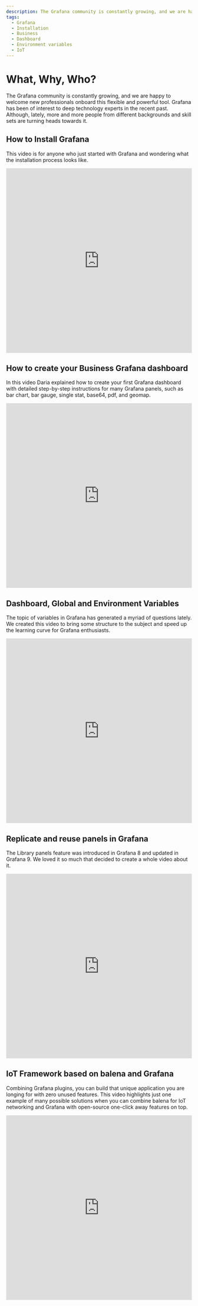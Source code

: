 ```yaml
---
description: The Grafana community is constantly growing, and we are happy to welcome new professionals onboard this flexible and powerful tool.
tags:
  - Grafana
  - Installation
  - Business
  - Dashboard
  - Environment variables
  - IoT
---
```


# What, Why, Who?

The Grafana community is constantly growing, and we are happy to welcome new professionals onboard this flexible and powerful tool. Grafana has been of interest to deep technology experts in the recent past. Although, lately, more and more people from different backgrounds and skill sets are turning heads towards it.

## How to Install Grafana

This video is for anyone who just started with Grafana and wondering what the installation process looks like.

<iframe width="100%" height="500" src="https://www.youtube.com/embed/xTQpV7B700w" title="How to Install Grafana for Data Analysts and Data Scientists" frameborder="0" allow="accelerometer; autoplay; clipboard-write; encrypted-media; gyroscope; picture-in-picture" allowfullscreen></iframe>

## How to create your Business Grafana dashboard

In this video Daria explained how to create your first Grafana dashboard with detailed step-by-step instructions for many Grafana panels, such as bar chart, bar gauge, single stat, base64, pdf, and geomap.

<iframe width="100%" height="500" src="https://www.youtube.com/embed/HNCKbGfAU0Q" title="How to create your Business Grafana dashboard | Step by step for analysts | Grafana Tutorial" frameborder="0" allow="accelerometer; autoplay; clipboard-write; encrypted-media; gyroscope; picture-in-picture" allowfullscreen></iframe>

## Dashboard, Global and Environment Variables

The topic of variables in Grafana has generated a myriad of questions lately. We created this video to bring some structure to the subject and speed up the learning curve for Grafana enthusiasts.

<iframe width="100%" height="500" src="https://www.youtube.com/embed/sczRq2lI3e4" title="Grafana variables | Dashboard, Global and Environment variables | Environment Data Source" frameborder="0" allow="accelerometer; autoplay; clipboard-write; encrypted-media; gyroscope; picture-in-picture" allowfullscreen></iframe>

## Replicate and reuse panels in Grafana

The Library panels feature was introduced in Grafana 8 and updated in Grafana 9. We loved it so much that decided to create a whole video about it. 

<iframe width="100%" height="500" src="https://www.youtube.com/embed/kCFH15QeIRY" title="Library panels in Grafana 9 | Replicate and reuse panels in Grafana | Step by step tutorial" frameborder="0" allow="accelerometer; autoplay; clipboard-write; encrypted-media; gyroscope; picture-in-picture" allowfullscreen></iframe>

## IoT Framework based on balena and Grafana

Combining Grafana plugins, you can build that unique application you are longing for with zero unused features. This video highlights just one example of many possible solutions when you can combine balena for IoT networking and Grafana with open-source one-click away features on top.

<iframe width="100%" height="500" src="https://www.youtube.com/embed/zf98C3lux54" title="IoT Framework based on balena and Grafana | Open source Grafana plugins" frameborder="0" allow="accelerometer; autoplay; clipboard-write; encrypted-media; gyroscope; picture-in-picture" allowfullscreen></iframe>
